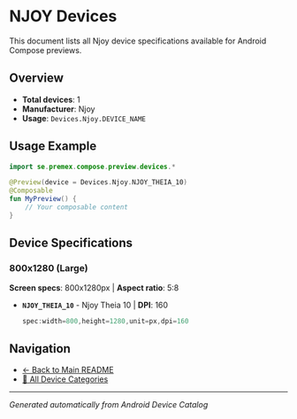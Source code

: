 # NJOY Devices

This document lists all Njoy device specifications available for Android Compose previews.

## Overview

- **Total devices**: 1
- **Manufacturer**: Njoy
- **Usage**: `Devices.Njoy.DEVICE_NAME`

## Usage Example

```kotlin
import se.premex.compose.preview.devices.*

@Preview(device = Devices.Njoy.NJOY_THEIA_10)
@Composable
fun MyPreview() {
    // Your composable content
}
```

## Device Specifications

### 800x1280 (Large)

**Screen specs**: 800x1280px | **Aspect ratio**: 5:8

- **`NJOY_THEIA_10`** - Njoy Theia 10 | **DPI**: 160
  ```kotlin
  spec:width=800,height=1280,unit=px,dpi=160
  ```

## Navigation

- [← Back to Main README](../../README.md)
- [📱 All Device Categories](../README.md)

---
*Generated automatically from Android Device Catalog*
